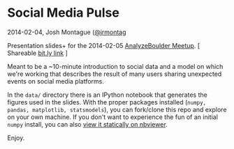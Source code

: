 # Social Media Pulse

2014-02-04, Josh Montague ([@jrmontag](http://www.twitter.com/jrmontag) 

Presentation slides+ for the 2014-02-05 [AnalyzeBoulder Meetup](http://www.meetup.com/Analyze-Boulder/events/156806792/). [ Shareable [bit.ly link](http://bit.ly/AB-Pulse) ]

Meant to be a ~10-minute introduction to social data and a model on which we're working that describes the result of many users sharing unexpected events on social media platforms.

In the `data/` directory there is an IPython notebook that generates the figures used in the slides. With the proper packages installed (`numpy, pandas, matplotlib, statsmodels`), you can fork/clone this repo and explore on your own machine. If you don't want to experience the fun of an initial `numpy` install, you can also [view it statically on nbviewer](http://nbviewer.ipython.org/github/jrmontag/AnalyzeBoulder-SocialPulse/blob/master/data/AB_social-pulse.ipynb).

Enjoy.
